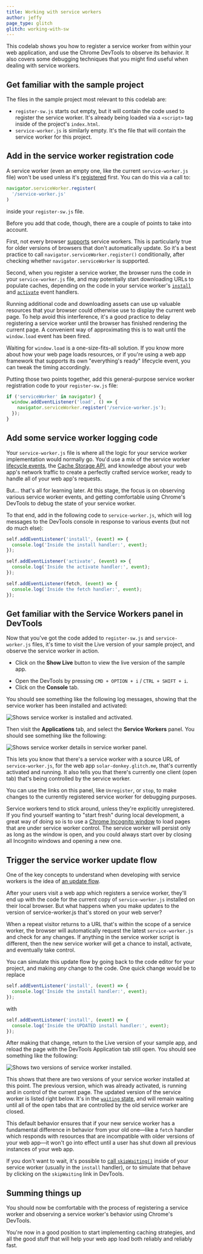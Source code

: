 ```yaml
---
title: Working with service workers
author: jeffy
page_type: glitch
glitch: working-with-sw
---
```


This codelab shows you how to register a service worker from within your web
application, and use the Chrome DevTools to observe its behavior. It also
covers some debugging techniques that you might find useful when dealing with
service workers.

## Get familiar with the sample project

The files in the sample project most relevant to this codelab are:

+  `register-sw.js` starts out empty, but it will contain the code used
    to register the service worker. It's already being loaded via a `<script>`
    tag inside of the project's `index.html`.
+  `service-worker.js` is similarly empty. It's the file that will contain
    the service worker for this project.

## Add in the service worker registration code

A service worker (even an empty one, like the current `service-worker.js` file)
won't be used unless it's
[registered](https://developer.mozilla.org/en-US/docs/Web/API/ServiceWorkerContainer/register)
first. You can do this via a call to:

```javascript
navigator.serviceWorker.register(
  '/service-worker.js'
)
```

inside your `register-sw.js` file.

Before you add that code, though, there are a couple of points to take into
account.

First, not every browser
[supports](https://developer.mozilla.org/en-US/docs/Web/API/Service_Worker_API#Browser_compatibility)
service workers. This is particularly true for older versions of browsers that
don't automatically update. So it's a best practice to call
`navigator.serviceWorker.register()` conditionally, after checking whether
`navigator.serviceWorker` is supported.

Second, when you register a service worker, the browser runs the code in your
`service-worker.js` file, and may potentially start downloading URLs to populate
caches, depending on the code in your service worker's
[`install`](https://developers.google.com/web/fundamentals/primers/service-workers/lifecycle#install)
and
[`activate`](https://developers.google.com/web/fundamentals/primers/service-workers/lifecycle#activate)
event handlers. 

Running additional code and downloading assets can use up
valuable resources that your browser could otherwise use to display the current
web page. To help avoid this interference, it's a good practice to delay
registering a service worker until the browser has finished rendering the
current page. A convenient way of approximating this is to wait until the
`window.load` event has been fired. 

<div class="aside note">
Waiting for <code>window.load</code> is a one-size-fits-all solution. If you know
more about how your web page loads resources, or if you're using a web app
framework that supports its own "everything's ready" lifecycle event, you can
tweak the timing accordingly.
</div> 

Putting those two points together, add this general-purpose service worker
registration code to your `register-sw.js` file:

```javascript
if ('serviceWorker' in navigator) {
  window.addEventListener('load', () => {
    navigator.serviceWorker.register('/service-worker.js');
  });
}
```

## Add some service worker logging code

Your `service-worker.js` file is where all the logic for your service worker
implementation would normally go. You'd use a mix of the service worker
[lifecycle events](https://developers.google.com/web/fundamentals/primers/service-workers/lifecycle),
the
[Cache Storage API](https://developer.mozilla.org/en-US/docs/Web/API/CacheStorage),
and knowledge about your web app's network traffic to create a perfectly crafted
service worker, ready to handle all of your web app's requests.

But... that's all for learning later. At this stage, the focus is on observing
various service worker events, and getting comfortable using Chrome's DevTools
to debug the state of your service worker.

To that end, add in the following code to `service-worker.js`, which will log
messages to the DevTools console in response to various events (but not do much
else):

```javascript
self.addEventListener('install', (event) => {
  console.log('Inside the install handler:', event);
});

self.addEventListener('activate', (event) => {
  console.log('Inside the activate handler:', event);
});

self.addEventListener(fetch, (event) => {
  console.log('Inside the fetch handler:', event);
});
```

## Get familiar with the Service Workers panel in DevTools

Now that you've got the code added to `register-sw.js` and `service-worker.js`
files, it's time to visit the Live version of your sample project, and observe
the service worker in action.

- Click on the **Show Live** button to view the live version of the sample app.

<web-screenshot type="show-live"></web-screenshot>

-  Open the DevTools by pressing `CMD + OPTION + i` / `CTRL + SHIFT + i`.
-  Click on the **Console** tab.

You should see something like the following log messages,
showing that the service worker has been installed and activated:

<img class="screenshot" src="./sw-installed-activated.png" alt="Shows service worker is installed and activated.">

Then visit the **Applications** tab, and select the **Service Workers** panel.
You should see something like the following:

<img class="screenshot" src="./sw-panel.png" alt="Shows service worker details in service worker panel.">

This lets you know that there's a service worker with a source URL of
`service-worker.js`, for the web app `solar-donkey.glitch.me`, that's currently
activated and running. It also tells you that there's currently one client (open
tab) that's being controlled by the service worker.

You can use the links on this panel, like `Unregister`, or `stop`, to make
changes to the currently registered service worker for debugging purposes.

<div class="aside note">
Service workers tend to stick around, unless they're explicitly
unregistered. If you find yourself wanting to "start fresh" during local
development, a great way of doing so is to use a <a href="https://support.google.com/chrome/answer/95464">Chrome Incognito
window</a> to load pages that are under service worker control. The service worker will persist only as long as
the window is open, and you could always start over by closing all Incognito
windows and opening a new one.
</div> 

## Trigger the service worker update flow

One of the key concepts to understand when developing with service workers is
the idea of
[an update flow](https://developers.google.com/web/fundamentals/primers/service-workers/lifecycle#updates).

After your users visit a web app which registers a service worker, they'll end
up with the code for the current copy of `service-worker.js` installed on their
local browser. But what happens when you make updates to the version of
service-worker.js that's stored on your web server? 

When a repeat visitor returns to a URL that's within the scope of a service worker,
the browser will automatically request the latest `service-worker.js` and
check for any changes. If anything in the service worker script is different,
then the new service worker will get a chance to install, activate,
and eventually take control.

You can simulate this update flow by going back to the code editor for your project, and making _any_ change to the code. One quick change would be
to replace

```javascript
self.addEventListener('install', (event) => {
  console.log('Inside the install handler:', event);
});
```

with

```javascript
self.addEventListener('install', (event) => {
  console.log('Inside the UPDATED install handler:', event);
});
```

After making that change, return to the Live version of your sample app, and
reload the page with the DevTools Application tab still open. You should see
something like the following:

<img class="screenshot" src="./two-sw-versions.png" alt="Shows two versions of service worker installed.">

This shows that there are two versions of your service worker installed at this
point. The previous version, which was already activated, is running and in
control of the current page. The updated version of the service worker is listed
right below. It's in the
[`waiting` state](https://developers.google.com/web/fundamentals/primers/service-workers/lifecycle#waiting),
and will remain waiting until all of the open tabs that are controlled by the
old service worker are closed. 

This default behavior ensures that if your new
service worker has a fundamental difference in behavior from your old one—like a
`fetch` handler which responds with resources that are incompatible with older
versions of your web app—it won't go into effect until a user has shut down all
previous instances of your web app.

<div class="aside note">
If you don't want to wait, it's possible to
<a href="https://developers.google.com/web/fundamentals/primers/service-workers/lifecycle#skip_the_waiting_phase">call <code>skipWaiting()</code></a>
inside of your service worker (usually in the <code>install</code> handler), or to simulate
that behave by clicking on the <code>skipWaiting</code> link in DevTools.
</div> 

## Summing things up

You should now be comfortable with the process of registering a service worker
and observing a service worker's behavior using Chrome's DevTools.

You're now in a good position to start implementing caching strategies, and all
the good stuff that will help your web app load both reliably and reliably
fast.
